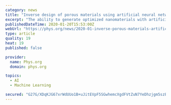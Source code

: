 ```yaml
---
category: news
title: "Inverse design of porous materials using artificial neural networks"
excerpt: "The ability to generate optimized nanomaterials with artificial neural networks can significantly revolutionize the future of materials design in materials science. While scientists had progressively created small and simple molecules, complex crystalline porous materials remain to be generated using neural networks. In a recent report on ..."
publishedDateTime: 2020-01-20T15:53:00Z
webUrl: "https://phys.org/news/2020-01-inverse-porous-materials-artificial-neural.html"
type: article
quality: 19
heat: 19
published: false

provider:
  name: Phys.org
  domain: phys.org

topics:
  - AI
  - Machine Learning

secured: "G27G/XDqKJG67xrWdUUo1B+uJitEVpF5SGwhemcXgdFVtZuN7YeDhzjgm5szEOKxnhdDeyf6Bu04PIwqXoAw1mEreJkpyhYOBjjgPI2Mm0gTQs9m547Vcw4lyJbAoJmk7FoirKYzooyIC3z4S/lNhxzIe+yYDdwn3LaFHNEmabgEx7AeSb/RdA72N8zJMssieVmPGWieUF4YAq7AaLI6GQ3b/hNx7W/0fHRlO03sBay3ub4Ecoqhsj1u4mdbSz/zrWbINCTpkIEOrXlLTBTrrnFgXan7bniXjA5KYs7q1xrfnAmmuH7pEQw36sIcKLQegbJ5TK96fTN/JlBO9xDZ/Lni5KalVSGpqzaVuu+lhfbbvjpasY21MFyVCit7dC6CbO5KYoUw/ANYIDwYdca300qfGOAC/qBBOVabR+uygbzfleYr6obMDKJzz7UAOkIRcbczkmpX4i7UKSaHp1pXDUqK9W8Ne7ERnDmQyHYGUVA=;YF8c+ZlYCao/XjBwW1tK0w=="
---
```



